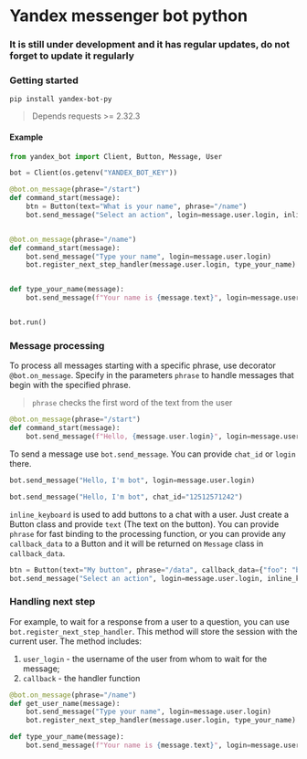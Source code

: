 # Yandex messenger bot python


### It is still under development and it has regular updates, do not forget to update it regularly

### Getting started
```
pip install yandex-bot-py
```
> Depends requests >= 2.32.3

#### Example

``` Python
from yandex_bot import Client, Button, Message, User

bot = Client(os.getenv("YANDEX_BOT_KEY"))

@bot.on_message(phrase="/start")
def command_start(message):
    btn = Button(text="What is your name", phrase="/name")
    bot.send_message("Select an action", login=message.user.login, inline_keyboard=[btn])


@bot.on_message(phrase="/name")
def command_start(message):
    bot.send_message("Type your name", login=message.user.login)
    bot.register_next_step_handler(message.user.login, type_your_name)


def type_your_name(message):
    bot.send_message(f"Your name is {message.text}", login=message.user.login)


bot.run()
```

### Message processing
To process all messages starting with a specific phrase, use decorator `@bot.on_message`. 
Specify in the parameters `phrase` to handle messages that begin with the specified phrase.
> `phrase` checks the first word of the text from the user

``` Python
@bot.on_message(phrase="/start")
def command_start(message):
    bot.send_message(f"Hello, {message.user.login}", login=message.user.login)
```

To send a message use `bot.send_message`. You can provide `chat_id` or `login` there.

```Python
bot.send_message("Hello, I'm bot", login=message.user.login)
```

```Python
bot.send_message("Hello, I'm bot", chat_id="12512571242")
```

`inline_keyboard` is used to add buttons to a chat with a user. Just create a Button class and provide `text` (The text on the button).
You can provide `phrase` for fast binding to the processing function, or you can provide any `callback_data` to a Button and it will be returned on `Message` class in `callback_data`.

```Python
btn = Button(text="My button", phrase="/data", callback_data={"foo": "bar", "bar": "foo"})
bot.send_message("Select an action", login=message.user.login, inline_keyboard=[btn])
```

### Handling next step
For example, to wait for a response from a user to a question, you can use `bot.register_next_step_handler`. This method will store the session with the current user. The method includes:
1. `user_login` - the username of the user from whom to wait for the message;
2. `callback` - the handler function

```Python
@bot.on_message(phrase="/name")
def get_user_name(message):
    bot.send_message("Type your name", login=message.user.login)
    bot.register_next_step_handler(message.user.login, type_your_name)

def type_your_name(message):
    bot.send_message(f"Your name is {message.text}", login=message.user.login)
```